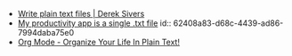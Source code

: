 - [Write plain text files | Derek Sivers](https://sive.rs/plaintext)
- [My productivity app is a single .txt file](https://jeffhuang.com/productivity_text_file/)
  id:: 62408a83-d68c-4439-ad86-7994daba75e0
- [Org Mode - Organize Your Life In Plain Text!](http://doc.norang.ca/org-mode.html)
